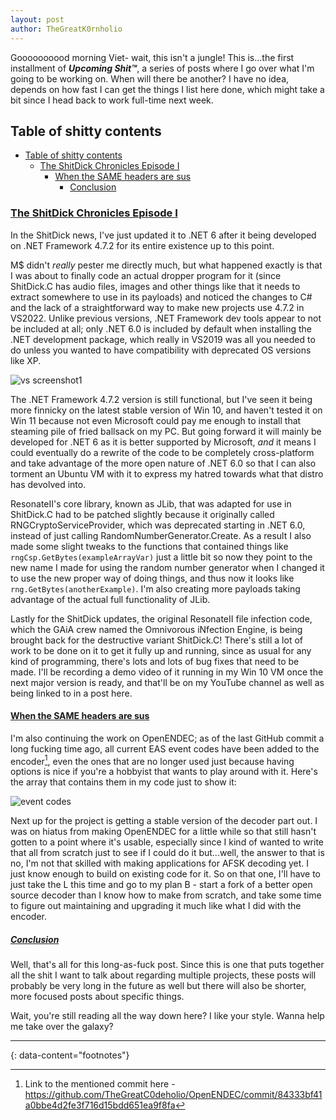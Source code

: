 ```yaml
---
layout: post
author: TheGreatK0rnholio
---
```


Goooooooood morning Viet- wait, this isn't a jungle! This is...the first installment of ***Upcoming Shit™***, a series of posts where I go over what I'm going to be working on. When will there be another? I have no idea, depends on how fast I can get the things I list here done, which might take a bit since I head back to work full-time next week. 

## Table of shitty contents
- [Table of shitty contents](#table-of-shitty-contents)
  - [The ShitDick Chronicles Episode I](#the-shitdick-chronicles-episode-i)
    - [When the SAME headers are sus](#when-the-same-headers-are-sus)
      - [Conclusion](#conclusion)

### [The ShitDick Chronicles Episode I](#the-shitdick-chronicles-ep1)

In the ShitDick news, I've just updated it to .NET 6 after it being developed on .NET Framework 4.7.2 for its entire existence up to this point. 

M$ didn't *really* pester me directly much, but what happened exactly is that I was about to finally code an actual dropper program for it (since ShitDick.C has audio files, images and other things like that it needs to extract somewhere to use in its payloads) and noticed the changes to C# and the lack of a straightforward way to make new projects use 4.7.2 in VS2022. Unlike previous versions, .NET Framework dev tools appear to not be included at all; only .NET 6.0 is included by default when installing the .NET development package, which really in VS2019 was all you needed to do unless you wanted to have compatibility with deprecated OS versions like XP. 

![vs screenshot1](https://i.ibb.co/smDkGZs/Screenshot-2022-03-08-113808.png)

The .NET Framework 4.7.2 version is still functional, but I've seen it being more finnicky on the latest stable version of Win 10, and haven't tested it on Win 11 because not even Microsoft could pay me enough to install that steaming pile of fried ballsack on my PC. But going forward it will mainly be developed for .NET 6 as it is better supported by Microsoft, *and* it means I could eventually do a rewrite of the code to be completely cross-platform and take advantage of the more open nature of .NET 6.0 so that I can also torment an Ubuntu VM with it to express my hatred towards what that distro has devolved into. 

ResonateII's core library, known as JLib, that was adapted for use in ShitDick.C had to be patched slightly because it originally called RNGCryptoServiceProvider, which was deprecated starting in .NET 6.0, instead of just calling RandomNumberGenerator.Create. As a result I also made some slight tweaks to the functions that contained things like `rngCsp.GetBytes(exampleArrayVar)` just a little bit so now they point to the new name I made for using the random number generator when I changed it to use the new proper way of doing things, and thus now it looks like `rng.GetBytes(anotherExample)`. I'm also creating more payloads taking advantage of the actual full functionality of JLib.

Lastly for the ShitDick updates, the original ResonateII file infection code, which the GAiA crew named the Omnivorous iNfection Engine, is being brought back for the destructive variant ShitDick.C! There's still a lot of work to be done on it to get it fully up and running, since as usual for any kind of programming, there's lots and lots of bug fixes that need to be made. I'll be recording a demo video of it running in my Win 10 VM once the next major version is ready, and that'll be on my YouTube channel as well as being linked to in a post here. 

#### [When the SAME headers are sus](#openendec-update)

I'm also continuing the work on OpenENDEC; as of the last GitHub commit a long fucking time ago, all current EAS event codes have been added to the encoder[^1], even the ones that are no longer used just because having options is nice if you're a hobbyist that wants to play around with it. Here's the array that contains them in my code just to show it:

![event codes](https://i.ibb.co/fMbKWsv/Screenshot-2022-03-08-120215.png)

Next up for the project is getting a stable version of the decoder part out. I was on hiatus from making OpenENDEC for a little while so that still hasn't gotten to a point where it's usable, especially since I kind of wanted to write that all from scratch just to see if I could do it but...well, the answer to that is no, I'm not that skilled with making applications for AFSK decoding yet. I just know enough to build on existing code for it. So on that one, I'll have to just take the L this time and go to my plan B - start a fork of a better open source decoder than I know how to make from scratch, and take some time to figure out maintaining and upgrading it much like what I did with the encoder. 

##### [Conclusion](#conclusion)

Well, that's all for this long-as-fuck post. Since this is one that puts together all the shit I want to talk about regarding multiple projects, these posts will probably be very long in the future as well but there will also be shorter, more focused posts about specific things. 

Wait, you're still reading all the way down here? I like your style. Wanna help me take over the galaxy?

---
{: data-content="footnotes"}

[^1]: Link to the mentioned commit here - https://github.com/TheGreatC0deholio/OpenENDEC/commit/84333bf41a0bbe4d2fe3f716d15bdd651ea9f8fa